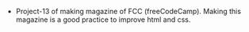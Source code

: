 - Project-13 of making magazine of FCC (freeCodeCamp). Making this magazine is a good practice to improve html and css.
